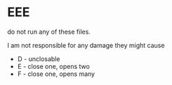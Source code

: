 # EEE
do not run any of these files.

I am not responsible for any damage they might cause

- D - unclosable
- E - close one, opens two
- F - close one, opens many
